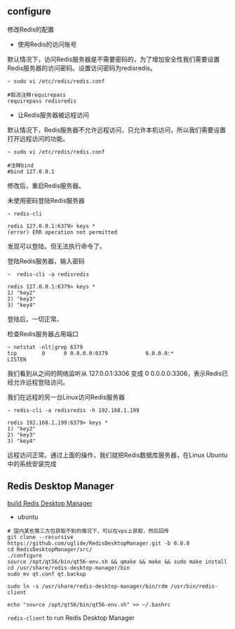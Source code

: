 

## configure

修改Redis的配置

* 使用Redis的访问账号

默认情况下，访问Redis服务器是不需要密码的，为了增加安全性我们需要设置Redis服务器的访问密码。设置访问密码为redisredis。


```
~ sudo vi /etc/redis/redis.conf

#取消注释requirepass
requirepass redisredis
```

* 让Redis服务器被远程访问

默认情况下，Redis服务器不允许远程访问，只允许本机访问，所以我们需要设置打开远程访问的功能。

```
~ sudo vi /etc/redis/redis.conf

#注释bind
#bind 127.0.0.1
```

修改后，重启Redis服务器。


未使用密码登陆Redis服务器

```
~ redis-cli

redis 127.0.0.1:6379> keys *
(error) ERR operation not permitted
```

发现可以登陆，但无法执行命令了。

登陆Redis服务器，输入密码

```
~  redis-cli -a redisredis

redis 127.0.0.1:6379> keys *
1) "key2"
2) "key3"
3) "key4"
```

登陆后，一切正常。

检查Redis服务器占用端口

```
~ netstat -nlt|grep 6379
tcp        0      0 0.0.0.0:6379            0.0.0.0:*               LISTEN
```

我们看到从之间的网络监听从 127.0.0.1:3306 变成 0 0.0.0.0:3306，表示Redis已经允许远程登陆访问。

我们在远程的另一台Linux访问Redis服务器

```
~ redis-cli -a redisredis -h 192.168.1.199

redis 192.168.1.199:6379> keys *
1) "key2"
2) "key3"
3) "key4"
```

远程访问正常。通过上面的操作，我们就把Redis数据库服务器，在Linux Ubuntu中的系统安装完成

## Redis Desktop Manager

[build Redis Desktop Manager](http://docs.redisdesktop.com/en/latest/install/#build-from-source)

* ubuntu

```
# 国内某些第三方包获取不到的情况下，可以在vps上获取，然后回传
git clone --recursive https://github.com/uglide/RedisDesktopManager.git -b 0.8.8
cd RedisDesktopManager/src/
./configure
source /opt/qt56/bin/qt56-env.sh && qmake && make && sudo make install
cd /usr/share/redis-desktop-manager/bin
sudo mv qt.conf qt.backup

sudo ln -s /usr/share/redis-desktop-manager/bin/rdm /usr/bin/redis-client

echo "source /opt/qt56/bin/qt56-env.sh" >> ~/.bashrc
```

`redis-client` to run Redis Desktop Manager